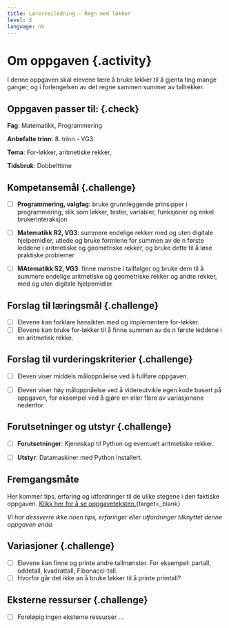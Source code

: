 ```yaml
---
title: Lærerveiledning - Regn med løkker
level: 3
language: nb
---
```


# Om oppgaven {.activity}
I denne oppgaven skal elevene lære å bruke løkker til å gjenta ting mange ganger, og i forlengelsen av det regne sammen summer av tallrekker.


## Oppgaven passer til: {.check}
 __Fag__: Matematikk, Programmering

__Anbefalte trinn__: 8. trinn - VG3

__Tema__: For-løkker, aritmetiske rekker,

__Tidsbruk__: Dobbelttime


## Kompetansemål {.challenge}

- [ ] __Programmering, valgfag__: bruke grunnleggende prinsipper i programmering, slik som løkker, tester, variabler, funksjoner og enkel brukerinteraksjon
- [ ]  __Matematikk R2, VG3__: summere endelige rekker med og uten digitale hjelpemidler, utlede og bruke formlene for summen av de n første leddene i aritmetiske og geometriske rekker, og bruke dette til å løse praktiske problemer

- [ ] __MAtematikk S2, VG3__: finne mønstre i tallfølger og bruke dem til å summere endelige aritmetiske og geometriske rekker og andre rekker, med og uten digitale hjelpemidler


## Forslag til læringsmål {.challenge}

- [ ]  Elevene kan forklare hensikten med og implementere for-løkker.
- [ ]  Elevene kan bruke for-løkker til å finne summen av de n første leddene i en aritmetisk rekke.

## Forslag til vurderingskriterier {.challenge}

- [ ] Eleven viser middels måloppnåelse ved å fullføre oppgaven.

- [ ]  Eleven viser høy måloppnåelse ved å videreutvikle egen kode basert på oppgaven, for eksempel ved å gjøre en eller flere av variasjonene nedenfor.


## Forutsetninger og utstyr {.challenge}
- [ ]  __Forutsetninger__: Kjennskap til Python og eventuelt aritmetiske rekker.

- [ ]  __Utstyr__:  Datamaskiner med Python installert.


## Fremgangsmåte
Her kommer tips, erfaring og utfordringer til de ulike stegene i den faktiske oppgaven. [Klikk her for å se oppgaveteksten.](../regn_med_lokker/regn_med_lokker.html){target=_blank}

_Vi har dessverre ikke noen tips, erfaringer eller utfordringer tilknyttet denne oppgaven enda._

## Variasjoner {.challenge}
- [ ] Elevene kan finne og printe andre tallmønster. For eksempel: partall, oddetall, kvadrattall, Fibonacci-tall.
- [ ] Hvorfor går det ikke an å bruke løkker til å printe primtall?

## Eksterne ressurser {.challenge}
- [ ] Foreløpig ingen eksterne ressurser ...
